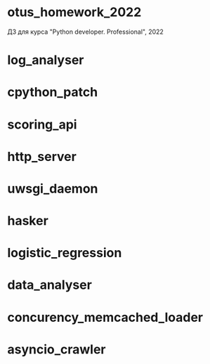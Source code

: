 # otus_homework_2022
ДЗ для курса "Python developer. Professional", 2022

# log_analyser

# cpython_patch

# scoring_api

# http_server

# uwsgi_daemon

# hasker

# logistic_regression

# data_analyser

# concurency_memcached_loader

# asyncio_crawler

